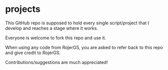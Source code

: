 projects
========

This GitHub repo is supposed to hold every single script/project that I develop and reaches a stage where it works.

Everyone is welcome to fork this repo and use it.

When using any code from RojerGS, you are asked to refer back to this repo and give credit to RojerGS.

Contributions/suggestions are much appreciated!
